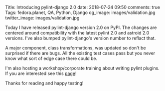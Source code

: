 Title: Introducing pylint-django 2.0
date: 2018-07-24 09:50
comments: true
Tags: fedora.planet, QA, Python, Django
og_image: images/validation.jpg
twitter_image: images/validation.jpg


Today I have released pylint-django version 2.0 on PyPI.
The changes are centered around compatibility with the latest pylint 2.0 and
astroid 2.0 versions. I've also bumped pylint-django's version number to reflact
that.

A major component, class transformations, was updated so don't be surprised if
there are bugs. All the existing test cases pass but you never know what sort
of edge case there could be.

I'm also hosting a workshop/corporate training about writing pylint plugins.
If you are interested see this [page](http://MrSenko.com/pylint-workshop/)!


Thanks for reading and happy testing!
